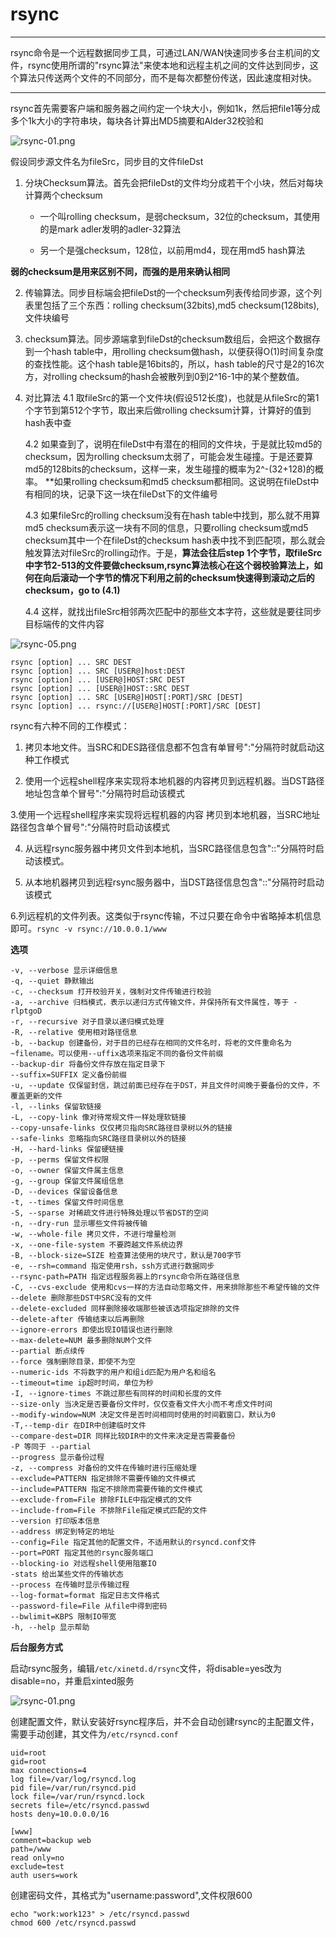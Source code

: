 # rsync

------

rsync命令是一个远程数据同步工具，可通过LAN/WAN快速同步多台主机间的文件，rsync使用所谓的"rsync算法"来使本地和远程主机之间的文件达到同步，这个算法只传送两个文件的不同部分，而不是每次都整份传送，因此速度相对快。


------

rsync首先需要客户端和服务器之间约定一个块大小，例如1k，然后把file1等分成多个1k大小的字符串块，每块各计算出MD5摘要和Alder32校验和

![rsync-01.png](https://aaron-13.github.io/images/rsync-01.png)


假设同步源文件名为fileSrc，同步目的文件fileDst
1. 分块Checksum算法。首先会把fileDst的文件均分成若干个小块，然后对每块计算两个checksum
	+ 一个叫rolling checksum，是弱checksum，32位的checksum，其使用的是mark adler发明的adler-32算法

	+ 另一个是强checksum，128位，以前用md4，现在用md5 hash算法

**弱的checksum是用来区别不同，而强的是用来确认相同**

2. 传输算法。同步目标端会把fileDst的一个checksum列表传给同步源，这个列表里包括了三个东西：rolling checksum(32bits),md5 checksum(128bits),文件块编号

3. checksum算法。同步源端拿到fileDst的checksum数组后，会把这个数据存到一个hash table中，用rolling checksum做hash，以便获得O(1)时间复杂度的查找性能。这个hash table是16bits的，所以，hash table的尺寸是2的16次方，对rolling checksum的hash会被散列到0到2^16-1中的某个整数值。

4. 对比算法
	4.1 取fileSrc的第一个文件块(假设512长度)，也就是从fileSrc的第1个字节到第512个字节，取出来后做rolling checksum计算，计算好的值到hash表中查

	4.2 如果查到了，说明在fileDst中有潜在的相同的文件块，于是就比较md5的checksum，因为rolling checksum太弱了，可能会发生碰撞。于是还要算md5的128bits的checksum，这样一来，发生碰撞的概率为2^-(32+128)的概率。
	**如果rolling checksum和md5 checksum都相同。这说明在fileDst中有相同的块，记录下这一块在fileDst下的文件编号

	4.3 如果fileSrc的rolling checksum没有在hash table中找到，那么就不用算md5 checksum表示这一块有不同的信息，只要rolling checksum或md5 checksum其中一个在fileDst的checksum hash表中找不到匹配项，那么就会触发算法对fileSrc的rolling动作。于是，**算法会往后step 1个字节，取fileSrc中字节2-513的文件要做checksum,rsync算法核心在这个弱校验算法上，如何在向后滚动一个字节的情况下利用之前的checksum快速得到滚动之后的checksum，go to (4.1)**

	4.4 这样，就找出fileSrc相邻两次匹配中的那些文本字符，这些就是要往同步目标端传的文件内容

![rsync-05.png](https://aaron-13.github.io/images/rsync-05.png)

```
rsync [option] ... SRC DEST
rsync [option] ... SRC [USER@]host:DEST
rsync [option] ... [USER@]HOST:SRC DEST
rsync [option] ... [USER@]HOST::SRC DEST
rsync [option] ... SRC [USER@]HOST[:PORT]/SRC [DEST]
rsync [option] ... rsync://[USER@]HOST[:PORT]/SRC [DEST]
```

rsync有六种不同的工作模式：

1. 拷贝本地文件。当SRC和DES路径信息都不包含有单冒号":"分隔符时就启动这种工作模式

2. 使用一个远程shell程序来实现将本地机器的内容拷贝到远程机器。当DST路径地址包含单个冒号":"分隔符时启动该模式

3.使用一个远程shell程序来实现将远程机器的内容 拷贝到本地机器，当SRC地址路径包含单个冒号":"分隔符时启动该模式

4. 从远程rsync服务器中拷贝文件到本地机，当SRC路径信息包含"::"分隔符时启动该模式。

5. 从本地机器拷贝到远程rsync服务器中，当DST路径信息包含"::"分隔符时启动该模式

6.列远程机的文件列表。这类似于rsync传输，不过只要在命令中省略掉本机信息即可。`rsync -v rsync://10.0.0.1/www`


**选项**

```
-v, --verbose 显示详细信息
-q, --quiet 静默输出
-c, --checksum 打开校验开关，强制对文件传输进行校验
-a, --archive 归档模式，表示以递归方式传输文件，并保持所有文件属性，等于 -rlptgoD
-r, --recursive 对子目录以递归模式处理
-R, --relative 使用相对路径信息
-b, --backup 创建备份，对于目的已经存在相同的文件名时，将老的文件重命名为~filename。可以使用--uffix选项来指定不同的备份文件前缀
--backup-dir 将备份文件存放在指定目录下
--suffix=SUFFIX 定义备份前缀
-u, --update 仅保留封信，跳过前面已经存在于DST，并且文件时间晚于要备份的文件，不覆盖更新的文件
-l, --links 保留软链接
-L, --copy-link 像对待常规文件一样处理软链接
--copy-unsafe-links 仅仅拷贝指向SRC路径目录树以外的链接
--safe-links 忽略指向SRC路径目录树以外的链接
-H, --hard-links 保留硬链接
-p, --perms 保留文件权限
-o, --owner 保留文件属主信息
-g, --group 保留文件属组信息
-D, --devices 保留设备信息
-t, --times 保留文件时间信息
-S, --sparse 对稀疏文件进行特殊处理以节省DST的空间
-n, --dry-run 显示哪些文件将被传输
-w, --whole-file 拷贝文件，不进行增量检测
-x, --one-file-system 不要跨越文件系统边界
-B, --block-size=SIZE 检查算法使用的块尺寸，默认是700字节
-e, --rsh=command 指定使用rsh，ssh方式进行数据同步
--rsync-path=PATH 指定远程服务器上的rsync命令所在路径信息
-C, --cvs-exclude 使用和cvs一样的方法自动忽略文件，用来排除那些不希望传输的文件
--delete 删除那些DST中SRC没有的文件
--delete-excluded 同样删除接收端那些被该选项指定排除的文件
--delete-after 传输结束以后再删除
--ignore-errors 即使出现IO错误也进行删除
--max-delete=NUM 最多删除NUM个文件
--partial 断点续传
--force 强制删除目录，即使不为空
--numeric-ids 不将数字的用户和组id匹配为用户名和组名
--timeout=time ip超时时间，单位为秒
-I, --ignore-times 不跳过那些有同样的时间和长度的文件
--size-only 当决定是否要备份文件时，仅仅查看文件大小而不考虑文件时间
--modify-window=NUM 决定文件是否时间相同时使用的时间戳窗口，默认为0
-T,--temp-dir 在DIR中创建临时文件
--compare-dest=DIR 同样比较DIR中的文件来决定是否需要备份
-P 等同于 --partial
--progress 显示备份过程
-z, --compress 对备份的文件在传输时进行压缩处理
--exclude=PATTERN 指定排除不需要传输的文件模式
--include=PATTERN 指定不排除而需要传输的文件模式
--exclude-from=File 排除FILE中指定模式的文件
--include-from=File 不排除File指定模式匹配的文件
--version 打印版本信息
--address 绑定到特定的地址
--config=File 指定其他的配置文件，不适用默认的rsyncd.conf文件
--port=PORT 指定其他的rsync服务端口
--blocking-io 对远程shell使用阻塞IO
-stats 给出某些文件的传输状态
--process 在传输时显示传输过程
--log-format=format 指定日志文件格式
--password-file=File 从file中得到密码
--bwlimit=KBPS 限制IO带宽
-h, --help 显示帮助
```


**后台服务方式**

启动rsync服务，编辑`/etc/xinetd.d/rsync`文件，将disable=yes改为disable=no，并重启xinted服务

![rsync-01.png](https://aaron-13.github.io/images/rsync-01.png)


创建配置文件，默认安装好rsync程序后，并不会自动创建rsync的主配置文件，需要手动创建，其文件为`/etc/rsyncd.conf`

```
uid=root
gid=root
max connections=4
log file=/var/log/rsyncd.log
pid file=/var/run/rsyncd.pid
lock file=/var/run/rsyncd.lock
secrets file=/etc/rsyncd.passwd
hosts deny=10.0.0.0/16

[www]
comment=backup web
path=/www
read only=no
exclude=test
auth users=work
```

创建密码文件，其格式为"username:password",文件权限600

```
echo "work:work123" > /etc/rsyncd.passwd
chmod 600 /etc/rsyncd.passwd
```







